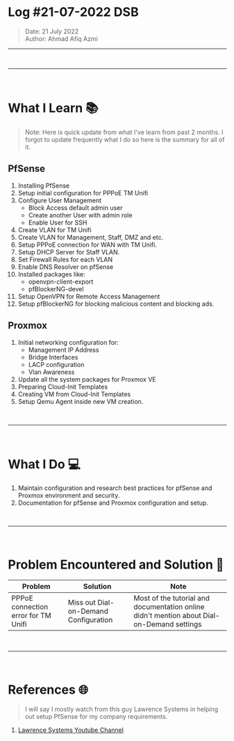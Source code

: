 # Log #21-07-2022 DSB

> Date: 21 July 2022  
> Author: Ahmad Afiq Azmi

---

<br>

---

<br>

# What I Learn 📚

> Note: Here is quick update from what I've learn from past 2 months. I forgot to update frequently what I do so here is the summary for all of it.  

## PfSense

1. Installing PfSense
2. Setup initial configuration for PPPoE TM Unifi 
3. Configure User Management
   - Block Access  default admin user
   - Create another User with admin role
   - Enable User for SSH  
4. Create VLAN for TM Unifi
5. Create VLAN for Management, Staff, DMZ and etc.
6. Setup PPPoE connection for WAN with TM Unifi.
7. Setup DHCP Server for Staff VLAN.
8. Set Firewall Rules for each VLAN
9. Enable DNS Resolver on pfSense
10. Installed packages like:
    - openvpn-client-export
    - pfBlockerNG-devel
11. Setup OpenVPN for Remote Access Management
12. Setup pfBlockerNG for blocking malicious content and blocking ads.


## Proxmox

1. Initial networking configuration for:
   - Management IP Address
   - Bridge Interfaces
   - LACP configuration
   - Vlan Awareness 
2. Update all the system packages for Proxmox VE
3. Preparing Cloud-Init Templates
4. Creating VM from Cloud-Init Templates
5. Setup Qemu Agent inside new VM creation.


<br>

---

<br>

# What I Do 💻

1. Maintain configuration and research best practices for pfSense and Proxmox environment and security.
2. Documentation for pfSense and Proxmox configuration and setup.

<br>

---

<br>

# Problem Encountered and Solution 🐞

| Problem | Solution | Note |
| ------- | -------- | ---- |
| PPPoE connection error for TM Unifi       |  Miss out Dial-on-Demand Configuration        | Most of the tutorial and documentation online didn't mention about Dial-on-Demand settings    |

<br>

---

<br>

# References 🌐

> I will say I mostly watch from this guy Lawrence Systems in helping out setup PfSense for my company requirements.

1. [Lawrence Systems Youtube Channel](https://www.youtube.com/channel/UCHkYOD-3fZbuGhwsADBd9ZQ)
